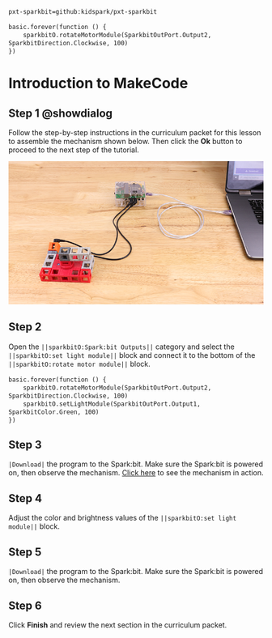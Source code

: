 ```package
pxt-sparkbit=github:kidspark/pxt-sparkbit
```

```template
basic.forever(function () {
    sparkbitO.rotateMotorModule(SparkbitOutPort.Output2, SparkbitDirection.Clockwise, 100)
})
```

# Introduction to MakeCode

## Step 1 @showdialog

Follow the step-by-step instructions in the curriculum packet for this lesson to assemble the mechanism shown below. Then click the **Ok** button to proceed to the next step of the tutorial.

![1-2-makecode-2](https://raw.githubusercontent.com/KidSpark/tutorials/master/assets/1-2-makecode-2.png)

## Step 2

Open the ``||sparkbitO:Spark:bit Outputs||`` category and select the ``||sparkbitO:set light module||`` block and connect it to the bottom of the ``||sparkbitO:rotate motor module||`` block.

```blocks
basic.forever(function () {
    sparkbitO.rotateMotorModule(SparkbitOutPort.Output2, SparkbitDirection.Clockwise, 100)
    sparkbitO.setLightModule(SparkbitOutPort.Output1, SparkbitColor.Green, 100)
})
```

## Step 3

``|Download|`` the program to the Spark:bit. Make sure the Spark:bit is powered on, then observe the mechanism. [Click here](https://youtu.be/ZduFrq8SoWE) to see the mechanism in action.

## Step 4

Adjust the color and brightness values of the ``||sparkbitO:set light module||`` block.

## Step 5

``|Download|`` the program to the Spark:bit. Make sure the Spark:bit is powered on, then observe the mechanism.

## Step 6

Click **Finish** and review the next section in the curriculum packet.
